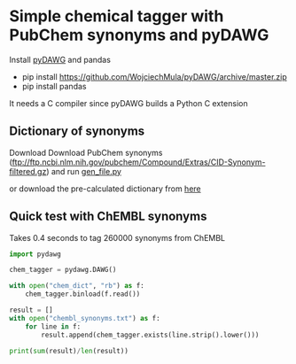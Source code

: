 # Simple chemical tagger with PubChem synonyms and pyDAWG

Install [pyDAWG](https://github.com/WojciechMula/pyDAWG) and pandas

- pip install https://github.com/WojciechMula/pyDAWG/archive/master.zip
- pip install pandas

It needs a C compiler since pyDAWG builds a Python C extension

## Dictionary of synonyms

Download Download PubChem synonyms (ftp://ftp.ncbi.nlm.nih.gov/pubchem/Compound/Extras/CID-Synonym-filtered.gz) and run [gen_file.py](https://github.com/eloyfelix/chem_tagger/blob/main/gen_file.py)


or download the pre-calculated dictionary from [here](https://ftp.ebi.ac.uk/pub/databases/chembl/other/chem_dict.gz)

## Quick test with ChEMBL synonyms

Takes 0.4 seconds to tag 260000 synonyms from ChEMBL

```python
import pydawg

chem_tagger = pydawg.DAWG()

with open("chem_dict", "rb") as f:
    chem_tagger.binload(f.read())

result = []
with open("chembl_synonyms.txt") as f:
    for line in f:
        result.append(chem_tagger.exists(line.strip().lower()))

print(sum(result)/len(result))
```
